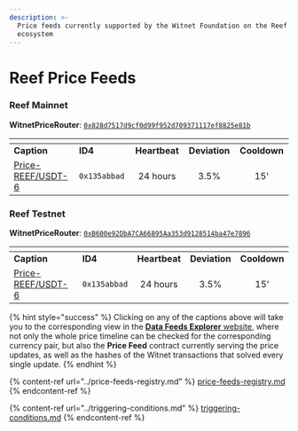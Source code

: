 ```yaml
---
description: >-
  Price feeds currently supported by the Witnet Foundation on the Reef Chain
  ecosystem
---
```


# Reef Price Feeds

### Reef Mainnet

**WitnetPriceRouter**: [`0x828d7517d9cf0d99f952d709371117ef8825e81b`](https://reefscan.com/contract/0x828d7517d9cf0d99f952d709371117ef8825e81b)

<table data-header-hidden><thead><tr><th width="209"></th><th width="140"></th><th width="143" align="center"></th><th width="117" align="center"></th><th width="137" align="center"></th></tr></thead><tbody><tr><td><strong>Caption</strong></td><td><strong>ID4</strong></td><td align="center"><strong>Heartbeat</strong></td><td align="center"><strong>Deviation</strong></td><td align="center"><strong>Cooldown</strong></td></tr><tr><td><a href="https://feeds.witnet.io/reef/reef-mainnet_reef-usdt_6">Price-REEF/USDT-6</a></td><td><code>0x135abbad</code></td><td align="center">24 hours</td><td align="center">3.5%</td><td align="center">15'</td></tr></tbody></table>

### Reef Testnet

**WitnetPriceRouter**: [`0xB600e92DbA7CA66895Aa353d9128514ba47e7896`](https://testnet.reefscan.com/contract/0xB600e92DbA7CA66895Aa353d9128514ba47e7896)

<table data-header-hidden><thead><tr><th width="800"></th><th width="140"></th><th width="119" align="center"></th><th width="116" align="center"></th><th width="129" align="center"></th></tr></thead><tbody><tr><td><strong>Caption</strong></td><td><strong>ID4</strong></td><td align="center"><strong>Heartbeat</strong></td><td align="center"><strong>Deviation</strong></td><td align="center"><strong>Cooldown</strong></td></tr><tr><td><a href="https://feeds.witnet.io/reef/reef-testnet_reef-usdt_6">Price-REEF/USDT-6</a></td><td><code>0x135abbad</code></td><td align="center">24 hours</td><td align="center">3.5%</td><td align="center">15'</td></tr></tbody></table>

{% hint style="success" %}
Clicking on any of the captions above will take you to the corresponding view in the [**Data Feeds Explorer** website](https://feeds.witnet.io), where not only the whole price timeline can be checked for the corresponding currency pair, but also the **Price Feed** contract currently serving the price updates, as well as the hashes of the Witnet transactions that solved every single update.
{% endhint %}

{% content-ref url="../price-feeds-registry.md" %}
[price-feeds-registry.md](../price-feeds-registry.md)
{% endcontent-ref %}

{% content-ref url="../triggering-conditions.md" %}
[triggering-conditions.md](../triggering-conditions.md)
{% endcontent-ref %}
